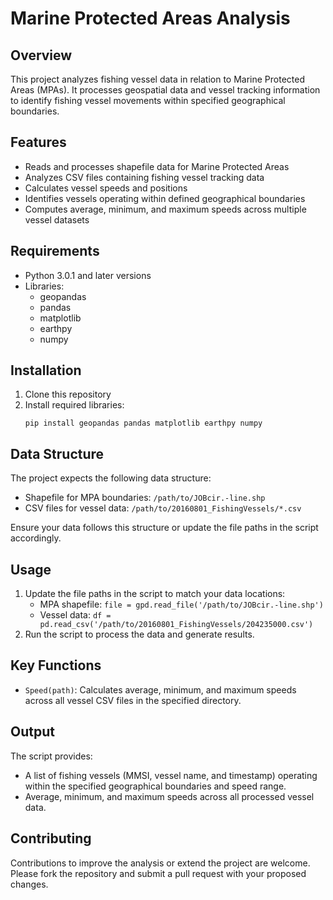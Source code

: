 # Marine Protected Areas Analysis

## Overview
This project analyzes fishing vessel data in relation to Marine Protected Areas (MPAs). It processes geospatial data and vessel tracking information to identify fishing vessel movements within specified geographical boundaries.

## Features
- Reads and processes shapefile data for Marine Protected Areas
- Analyzes CSV files containing fishing vessel tracking data
- Calculates vessel speeds and positions
- Identifies vessels operating within defined geographical boundaries
- Computes average, minimum, and maximum speeds across multiple vessel datasets

## Requirements
- Python 3.0.1 and later versions
- Libraries:
  - geopandas
  - pandas
  - matplotlib
  - earthpy
  - numpy

## Installation
1. Clone this repository
2. Install required libraries:
   ```
   pip install geopandas pandas matplotlib earthpy numpy
   ```

## Data Structure
The project expects the following data structure:
- Shapefile for MPA boundaries: `/path/to/JOBcir.-line.shp`
- CSV files for vessel data: `/path/to/20160801_FishingVessels/*.csv`

Ensure your data follows this structure or update the file paths in the script accordingly.

## Usage
1. Update the file paths in the script to match your data locations:
   - MPA shapefile: `file = gpd.read_file('/path/to/JOBcir.-line.shp')`
   - Vessel data: `df = pd.read_csv('/path/to/20160801_FishingVessels/204235000.csv')`
2. Run the script to process the data and generate results.

## Key Functions
- `Speed(path)`: Calculates average, minimum, and maximum speeds across all vessel CSV files in the specified directory.

## Output
The script provides:
- A list of fishing vessels (MMSI, vessel name, and timestamp) operating within the specified geographical boundaries and speed range.
- Average, minimum, and maximum speeds across all processed vessel data.

## Contributing
Contributions to improve the analysis or extend the project are welcome. Please fork the repository and submit a pull request with your proposed changes.
